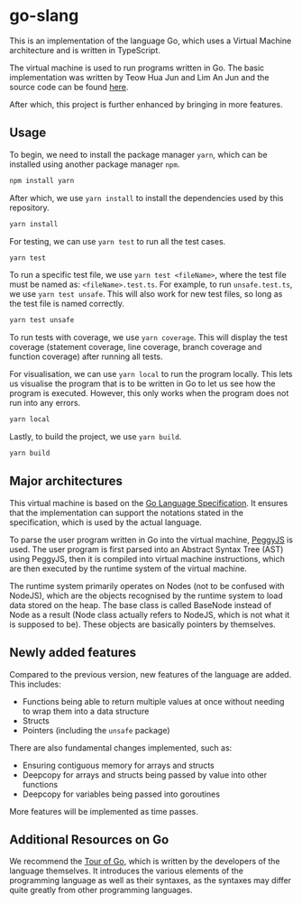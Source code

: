 # go-slang
This is an implementation of the language Go, which uses a Virtual Machine architecture and is written in TypeScript.

The virtual machine is used to run programs written in Go. The basic implementation was written by Teow Hua Jun and Lim An Jun and the source code can be found [here](https://github.com/huajun07/go-virtual-machine).

After which, this project is further enhanced by bringing in more features.

## Usage
To begin, we need to install the package manager `yarn`, which can be installed using another package manager `npm`.
```sh
npm install yarn
```

After which, we use `yarn install` to install the dependencies used by this repository.
```sh
yarn install
```

For testing, we can use `yarn test` to run all the test cases.
```sh
yarn test
```
To run a specific test file, we use `yarn test <fileName>`, where the test file must be named as: `<fileName>.test.ts`. For example, to run `unsafe.test.ts`, we use `yarn test unsafe`. This will also work for new test files, so long as the test file is named correctly.
```sh
yarn test unsafe
```
To run tests with coverage, we use `yarn coverage`. This will display the test coverage (statement coverage, line coverage, branch coverage and function coverage) after running all tests.

For visualisation, we can use `yarn local` to run the program locally. This lets us visualise the program that is to be written in Go to let us see how the program is executed. However, this only works when the program does not run into any errors.
```sh
yarn local
```

Lastly, to build the project, we use `yarn build`.
```sh
yarn build
```

## Major architectures
This virtual machine is based on the [Go Language Specification](https://go.dev/ref/spec). It ensures that the implementation can support the notations stated in the specification, which is used by the actual language.

To parse the user program written in Go into the virtual machine, [PeggyJS](https://peggyjs.org/) is used. The user program is first parsed into an Abstract Syntax Tree (AST) using PeggyJS, then it is compiled into virtual machine instructions, which are then executed by the runtime system of the virtual machine.

The runtime system primarily operates on Nodes (not to be confused with NodeJS), which are the objects recognised by the runtime system to load data stored on the heap. The base class is called BaseNode instead of Node as a result (Node class actually refers to NodeJS, which is not what it is supposed to be). These objects are basically pointers by themselves.

## Newly added features
Compared to the previous version, new features of the language are added. This includes:
- Functions being able to return multiple values at once without needing to wrap them into a data structure
- Structs
- Pointers (including the `unsafe` package)

There are also fundamental changes implemented, such as:
- Ensuring contiguous memory for arrays and structs
- Deepcopy for arrays and structs being passed by value into other functions
- Deepcopy for variables being passed into goroutines

More features will be implemented as time passes.

## Additional Resources on Go
We recommend the [Tour of Go](https://go.dev/tour/welcome/1), which is written by the developers of the language themselves. It introduces the various elements of the programming language as well as their syntaxes, as the syntaxes may differ quite greatly from other programming languages.